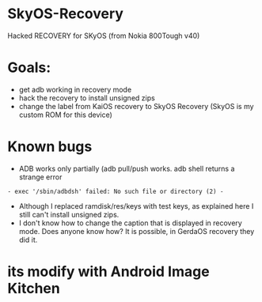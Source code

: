 # SkyOS-Recovery
Hacked RECOVERY for SKyOS (from Nokia 800Tough v40)
# Goals:
* get adb working in recovery mode
* hack the recovery to install unsigned zips
* change the label from KaiOS recovery to SkyOS Recovery (SkyOS is my custom ROM for this device)
# Known bugs
* ADB works only partially (adb pull/push works. adb shell returns a strange error
```
- exec '/sbin/adbdsh' failed: No such file or directory (2) -
```
* Although I replaced ramdisk/res/keys with test keys, as explained here I still can't install unsigned zips.
* I don't know how to change the caption that is displayed in recovery mode. Does anyone know how? It is possible, in GerdaOS recovery they did it.

# its modify with Android Image Kitchen
